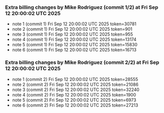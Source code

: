 
### Extra billing changes by Mike Rodriguez (commit 1/2) at Fri Sep 12 20:00:02 UTC 2025
* note 1 (commit 1) Fri Sep 12 20:00:02 UTC 2025 token=30781
* note 2 (commit 1) Fri Sep 12 20:00:02 UTC 2025 token=901
* note 3 (commit 1) Fri Sep 12 20:00:02 UTC 2025 token=955
* note 4 (commit 1) Fri Sep 12 20:00:02 UTC 2025 token=13174
* note 5 (commit 1) Fri Sep 12 20:00:02 UTC 2025 token=15830
* note 6 (commit 1) Fri Sep 12 20:00:02 UTC 2025 token=16713

### Extra billing changes by Mike Rodriguez (commit 2/2) at Fri Sep 12 20:00:02 UTC 2025
* note 1 (commit 2) Fri Sep 12 20:00:02 UTC 2025 token=28555
* note 2 (commit 2) Fri Sep 12 20:00:02 UTC 2025 token=21086
* note 3 (commit 2) Fri Sep 12 20:00:02 UTC 2025 token=32240
* note 4 (commit 2) Fri Sep 12 20:00:02 UTC 2025 token=1900
* note 5 (commit 2) Fri Sep 12 20:00:02 UTC 2025 token=6973
* note 6 (commit 2) Fri Sep 12 20:00:02 UTC 2025 token=27213
